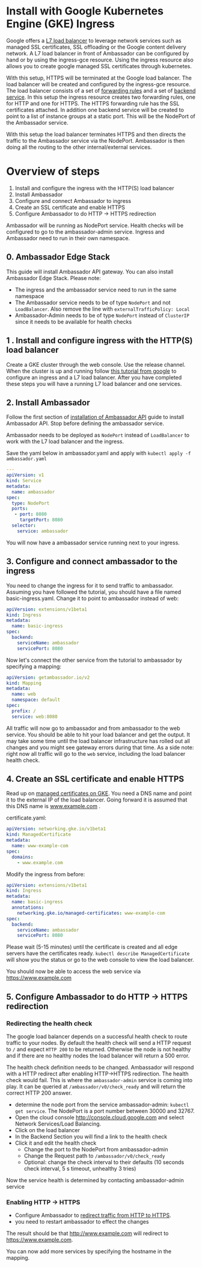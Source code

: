 # Install with Google Kubernetes Engine (GKE) Ingress 

Google offers a [L7 load balancer](https://cloud.google.com/kubernetes-engine/docs/concepts/ingress) to 
leverage network services such as managed SSL certificates, SSL offloading or the Google content delivery network. 
A L7 load balancer in front of Ambassador can be configured by hand or by using the ingress-gce resource. Using the 
ingress resource also allows you to create google managed SSL certificates through kubernetes.

With this setup, HTTPS will be terminated at the Google load balancer. The load balancer will be created and configured by 
the ingress-gce resource. The load balancer consists of a set of 
[forwarding rules](https://cloud.google.com/load-balancing/docs/forwarding-rule-concepts#https_lb) and a set of
[backend service](https://cloud.google.com/load-balancing/docs/backend-service). 
In this setup the ingress resource creates two forwarding rules, one for HTTP and one for HTTPS. The HTTPS
forwarding rule has the SSL certificates attached. In addition one backend service will be created to point to
a list of instance groups at a static port. This will be the NodePort of the Ambassador service. 

With this setup the load balancer terminates HTTPS and then directs the traffic to the Ambassador service 
via the NodePort. Ambassador is then doing all the routing to the other internal/external services. 

# Overview of steps

1. Install and configure the ingress with the HTTP(S) load balancer
2. Install Ambassador
3. Configure and connect Ambassador to ingress
4. Create an SSL certificate and enable HTTPS
5. Configure Ambassador to do HTTP -> HTTPS redirection

Ambassador will be running as NodePort service. Health checks will be configured to go to the ambassador-admin service. Ingress and Ambassador need to run in their own namespace.

## 0. Ambassador Edge Stack

This guide will install Ambassador API gateway. You can also install Ambassador Edge Stack. Please note:
- The ingress and the ambassador service need to run in the same namespace
- The Ambassador service needs to be of type `NodePort` and not `LoadBalancer`. Also remove the line with `externalTrafficPolicy: Local`
- Ambassador-Admin needs to be of type `NodePort` instead of `ClusterIP` since it needs to be available for health checks
 
## 1 . Install and configure ingress with the HTTP(S) load balancer

Create a GKE cluster through the web console. Use the release channel. When the cluster
is up and running follow [this tutorial from google](https://cloud.google.com/kubernetes-engine/docs/tutorials/http-balancer) to configure 
an ingress and a L7 load balancer. After you have completed these steps you will have a running L7 load balancer
and one services. 

## 2. Install Ambassador

Follow the first section of [installation of Ambassador API](../user-guide/install-ambassador-oss.md) guide to install Ambassador API.
Stop before defining the ambassador service.

Ambassador needs to be deployed as `NodePort` instead of `LoadBalancer` to work with the L7 load balancer and the ingress.

Save the yaml below in ambassador.yaml and apply with `kubectl apply -f ambassador.yaml`
```yaml
---
apiVersion: v1
kind: Service
metadata:
  name: ambassador
spec:
  type: NodePort
  ports:
   - port: 8080
     targetPort: 8080
  selector:
    service: ambassador
```

You will now have a ambassador service running next to your ingress.

## 3.  Configure and connect ambassador to the ingress

You need to change the ingress for it to send traffic to ambassador. Assuming you have followed the tutorial, you should
have a file named basic-ingress.yaml. Change it to point to ambassador instead of web:

```yaml
apiVersion: extensions/v1beta1
kind: Ingress
metadata:
  name: basic-ingress
spec:
  backend:
    serviceName: ambassador
    servicePort: 8080
```

Now let's connect the other service from the tutorial to ambassador by specifying a mapping:

```yaml
apiVersion: getambassador.io/v2
kind: Mapping
metadata:
  name: web
  namespace: default
spec:
  prefix: /
  service: web:8080
```

All traffic will now go to ambassador and from ambassador to the web service. You should be able to hit your load balancer and get the output. It may take some time until the load balancer infrastructure has rolled out all changes and you might see gateway errors during that time.
As a side note: right now all traffic will go to the `web` service, including the load balancer health check.

## 4. Create an SSL certificate and enable HTTPS

Read up on [managed certificates on GKE](https://cloud.google.com/kubernetes-engine/docs/how-to/managed-certs). You need
a DNS name and point it to the external IP of the load balancer. Going forward it is assumed that this DNS name
is www.example.com .

certificate.yaml:
```yaml 
apiVersion: networking.gke.io/v1beta1
kind: ManagedCertificate
metadata:
  name: www-example-com
spec:
  domains:
    - www.example.com
```

Modify the ingress from before:
```yaml
apiVersion: extensions/v1beta1
kind: Ingress
metadata:
  name: basic-ingress
  annotations:
    networking.gke.io/managed-certificates: www-example-com
spec:
  backend:
    serviceName: ambassador
    servicePort: 8080
```

Please wait (5-15 minutes) until the certificate is created and all edge servers have the certificates ready. 
`kubectl describe ManagedCertificate` will show you the status or go to the web console to view the load balancer.

You should now be able to access the web service via https://www.example.com

## 5. Configure Ambassador to do HTTP -> HTTPS redirection

### Redirecting the health check
The google load balancer depends on a successful health check to route traffic to your nodes. By default the
health check will send a HTTP request to `/` and expect `HTTP 200` to be returned. Otherwise the node is not healthy and if there
are no healthy nodes the load balancer will return a 500 error.

The health check definition needs to be changed. Ambassador will respond with a HTTP redirect after enabling HTTP->HTTPS redirection.
The health check would fail. This is where the `ambassador-admin` service is coming into play. It can be queried at `/ambassador/v0/check_ready`
and will return the correct HTTP 200 answer.

- determine the node port from the service ambassador-admin: `kubectl get service`. The NodePort is a port number between 30000 and 32767.
- Open the cloud console http://console.cloud.google.com and select Network Services/Load Balancing.
- Click on the load balancer
- In the Backend Section you will find a link to the health check
- Click it and edit the health check
  - Change the port to the NodePort from ambassador-admin
  - Change the Request path to `/ambassador/v0/check_ready`
  - Optional: change the check interval to their defaults (10 seconds check interval, 5 s timeout, unhealthy 3 tries)

Now the service health is determined by contacting ambassador-admin service

### Enabling HTTP -> HTTPS 

- Configure Ambassador to [redirect traffic from HTTP to HTTPS](/tls/cleartext-redirection.md#protocol-based-redirection). 
- you need to restart ambassador to effect the changes

The result should be that http://www.example.com will redirect to https://www.example.com. 

You can now add more services by specifying the hostname in the mapping. 
